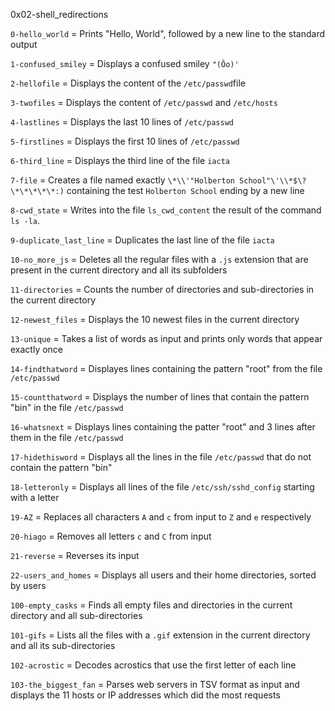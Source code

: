 0x02-shell_redirections

`0-hello_world` = Prints "Hello, World", followed by a new line to the standard output 
 
`1-confused_smiley` = Displays a confused smiley `"(Ôo)'` 
 
`2-hellofile` = Displays the content of the `/etc/passwd`file 
 
`3-twofiles` = Displays the content of `/etc/passwd` and `/etc/hosts` 
 
`4-lastlines` = Displays the last 10 lines of `/etc/passwd` 
 
`5-firstlines` = Displays the first 10 lines of `/etc/passwd` 

`6-third_line` = Displays the third line of the file `iacta` 

`7-file` = Creates a file named exactly `\*\\'"Holberton School"\'\\*$\?\*\*\*\*\*:)` containing the test `Holberton School` ending by a new line 

`8-cwd_state` = Writes into the file `ls_cwd_content` the result of the command `ls -la`. 

`9-duplicate_last_line` = Duplicates the last line of the file `iacta` 

`10-no_more_js` = Deletes all the regular files with a `.js` extension that are present in the current directory and all its subfolders 


`11-directories` = Counts the number of directories and sub-directories in the current directory 

`12-newest_files` = Displays the 10 newest files in the current directory 

`13-unique` = Takes a list of words as input and prints only words that appear exactly once 

`14-findthatword` = Displayes lines containing the pattern "root" from the file `/etc/passwd` 

`15-countthatword` = Displays the number of lines that contain the pattern "bin" in the file `/etc/passwd` 

`16-whatsnext` = Displays lines containing the patter "root" and 3 lines after them in the file `/etc/passwd` 

`17-hidethisword` = Displays all the lines in the file `/etc/passwd` that do not contain the pattern "bin" 

`18-letteronly` = Displays all lines of the file `/etc/ssh/sshd_config` starting with a letter 

`19-AZ` = Replaces all characters `A` and `c` from input to `Z` and `e` respectively 

`20-hiago` = Removes all letters `c` and `C` from input 

`21-reverse` = Reverses its input 

`22-users_and_homes` = Displays all users and their home directories, sorted by users 

`100-empty_casks` = Finds all empty files and directories in the current directory and all sub-directories 

`101-gifs` = Lists all the files with a `.gif` extension in the current directory and all its sub-directories 

`102-acrostic` = Decodes acrostics that use the first letter of each line 

`103-the_biggest_fan` = Parses web servers in TSV format as input and displays the 11 hosts or IP addresses which did the most requests 
